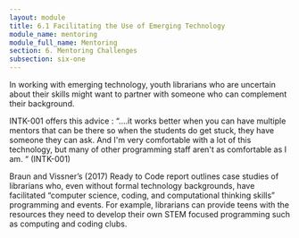 ```yaml
---
layout: module
title: 6.1 Facilitating the Use of Emerging Technology
module_name: mentoring
module_full_name: Mentoring
section: 6. Mentoring Challenges
subsection: six-one
---
```


In working with emerging technology, youth librarians who are uncertain about their skills might want to partner with someone who can complement their background. 

INTK-001 offers this advice : “….it works better when you can have multiple mentors that can be there so when the students do get stuck, they have someone they can ask. And I'm very comfortable with a lot of this technology, but many of other programming staff aren't as comfortable as I am. “ (INTK-001) 

Braun and Vissner’s (2017) Ready to Code report outlines case studies of librarians who, even without formal technology backgrounds, have facilitated “computer science, coding, and computational thinking skills” programming and events. For example, librarians can provide teens with the resources they need to develop their own STEM focused programming such as computing and coding clubs. 

